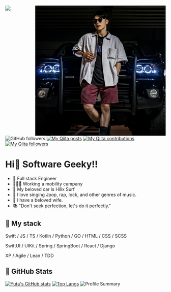 <p align="center">
  <img src="https://github.com/yuta-shoji/yuta-shoji/raw/main/surf.jpeg" width="410" alt="hilux surf" align="right" />
</p>

![](https://komarev.com/ghpvc/?username=yuta-shoji&color=orange)
![GitHub followers](https://img.shields.io/github/followers/yuta-shoji)
[![My Qiita posts](https://qiita-badge.apiapi.app/s/yuta-shoji/posts.svg)](http://qiita.com/yuta-shoji)
[![My Qiita contributions](https://qiita-badge.apiapi.app/s/yuta-shoji/contributions.svg)](http://qiita.com/yuta-shoji)
[![My Qiita followers](https://qiita-badge.apiapi.app/s/yuta-shoji/followers.svg)](http://qiita.com/yuta-shoji)

# Hi👋 Software Geeky!!

- 📱 Full stack Engineer
- 🧑🏻‍💻 Working a mobility campany
- 🚗 My beloved car is Hilix Surf
- 🎤 I love singing Jpop, rap, lock, and other genres of music.
- 👩 I have a beloved wife.
- 📚 "Don't seek perfection, let's do it perfectly."

##  My stack
<p>Swift / JS / TS / Kotlin / Python / GO / HTML / CSS / SCSS</p>
<p>SwiftUI / UIKit / Spring / SpringBoot / React / Django</p>
<p>XP / Agile / Lean / TDD</p>


##  GitHub Stats
[![Yuta's GitHub stats](https://github-readme-stats.vercel.app/api?username=yuta-shoji&theme=tokyonight&show_icons=true)](https://github.com/anuraghazra/github-readme-stats)
[![Top Langs](https://github-readme-stats.vercel.app/api/top-langs/?username=yuta-shoji&theme=tokyonight&layout=compact)](https://github.com/anuraghazra/github-readme-stats)
![Profile Summary](http://github-profile-summary-cards.vercel.app/api/cards/profile-details?username=yuta-shoji&theme=github_dark)
